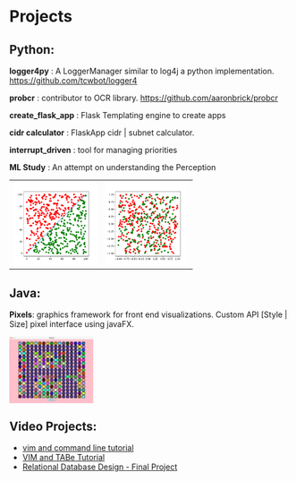 # Projects
 
## Python:

__logger4py__ : A LoggerManager similar to log4j a python implementation. https://github.com/tcwbot/logger4

__probcr__ : contributor to OCR library. https://github.com/aaronbrick/probcr

__create_flask_app__ : Flask Templating engine to create apps

__cidr calculator__ : FlaskApp cidr | subnet calculator.

__interrupt_driven__ : tool for managing priorities

__ML Study__ : An attempt on understanding the Perception
<table>
 <tr>
  <td>
<img src="https://raw.githubusercontent.com/tcwbot/public/main/images/simple_classification_01.png" width="150"/>
  </td>
  <td>
<img src="https://raw.githubusercontent.com/tcwbot/public/main/images/simple_classification_02.png" width="150"/>
  </td>
 </tr>
</table>
   
## Java:

__Pixels__: graphics framework for front end visualizations. Custom API [Style | Size] pixel interface using javaFX.

<img align="center" src="https://raw.githubusercontent.com/tcwbot/public/main/images/pixels.png" width="150"/>


## Video Projects:
- [vim and command line tutorial](https://www.youtube.com/watch?v=RCx34TPTjsg)
- [VIM and TABe Tutorial](https://www.youtube.com/watch?v=PhcTrkfMIS4)
- [Relational Database Design -  Final Project](https://www.youtube.com/watch?v=QxE2QbB2YTM)
